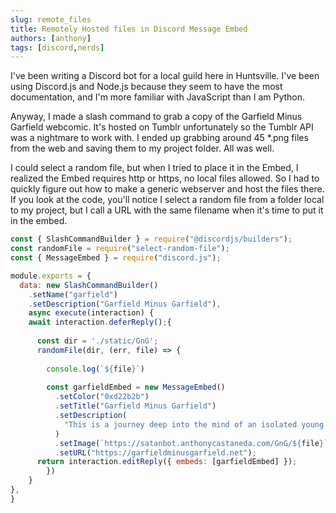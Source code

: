 ```yaml
---
slug: remote_files
title: Remotely Hosted files in Discord Message Embed
authors: [anthony]
tags: [discord,nerds]
---
```


 I've been writing a Discord bot for a local guild here in Huntsville.  I've been using Discord.js and Node.js because they seem to have the most documentation, and I'm more familiar with JavaScript than I am Python.

Anyway, I made a slash command to grab a copy of the Garfield Minus Garfield webcomic.  It's hosted on Tumblr unfortunately so the Tumblr API was a nightmare to work with.  I ended up grabbing around 45 *.png files from the web and saving them to my project folder.  All was well.

I could select a random file, but when I tried to place it in the Embed, I realized the Embed requires http or https, no local files allowed.  So I had to quickly figure out how to make a generic webserver and host the files there.  If you look at the code, you'll notice I select a random file from a folder local to my project, but I call a URL with the same filename when it's time to put it in the embed.

```js
const { SlashCommandBuilder } = require("@discordjs/builders");
const randomFile = require("select-random-file");
const { MessageEmbed } = require("discord.js");

module.exports = {
  data: new SlashCommandBuilder()
    .setName("garfield")
    .setDescription("Garfield Minus Garfield"),
    async execute(interaction) {
    await interaction.deferReply();{
    
      const dir = './static/GnG';
      randomFile(dir, (err, file) => {
        
        console.log(`${file}`)
    
        const garfieldEmbed = new MessageEmbed()
          .setColor("0xd22b2b")
          .setTitle("Garfield Minus Garfield")
          .setDescription(
            "This is a journey deep into the mind of an isolated young everyman as he fights a losing battle against loneliness and depression in a quiet American suburb"
          )
          .setImage(`https://satanbot.anthonycastaneda.com/GnG/${file}`)
          .setURL("https://garfieldminusgarfield.net");
      return interaction.editReply({ embeds: [garfieldEmbed] });
        })
    }
},
}
```